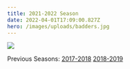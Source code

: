 ```yaml
---
title: 2021-2022 Season
date: 2022-04-01T17:09:00.827Z
hero: /images/uploads/badders.jpg
---
```

![](/images/uploads/tables_220531.jpg)

Previous Seasons: [2017-2018](/tables/season-2017-2018) [2018-2019](/tables/season-2018-2019)
